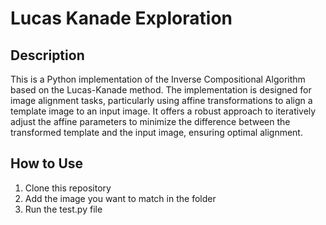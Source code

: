 # Lucas Kanade Exploration

## Description
This is a Python implementation of the Inverse Compositional Algorithm based on the Lucas-Kanade method. The implementation is designed for image alignment tasks, particularly using affine transformations to align a template image to an input image. It offers a robust approach to iteratively adjust the affine parameters to minimize the difference between the transformed template and the input image, ensuring optimal alignment.


## How to Use
1. Clone this repository
2. Add the image you want to match in the folder
3. Run the test.py file

